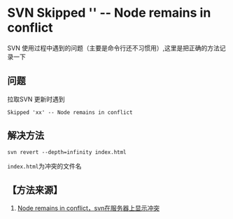 # SVN Skipped '' -- Node remains in conflict

SVN 使用过程中遇到的问题（主要是命令行还不习惯用）,这里是把正确的方法记录一下

## 问题

拉取SVN 更新时遇到

    Skipped 'xx' -- Node remains in conflict

## 解决方法

    svn revert --depth=infinity index.html


`index.html`为冲突的文件名

## 【方法来源】

1. [Node remains in conflict，svn在服务器上显示冲突](https://segmentfault.com/a/1190000010636783)
